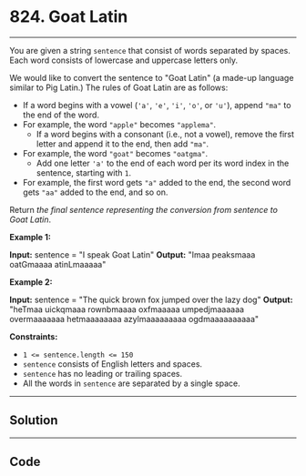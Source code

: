 # 824. Goat Latin

---

You are given a string `sentence` that consist of words separated by spaces. Each word consists of lowercase and uppercase letters only.

We would like to convert the sentence to "Goat Latin" (a made-up language similar to Pig Latin.) The rules of Goat Latin are as follows:

  * If a word begins with a vowel (`'a'`, `'e'`, `'i'`, `'o'`, or `'u'`), append `"ma"` to the end of the word. 
* For example, the word `"apple"` becomes `"applema"`.
  * If a word begins with a consonant (i.e., not a vowel), remove the first letter and append it to the end, then add `"ma"`. 
* For example, the word `"goat"` becomes `"oatgma"`.
  * Add one letter `'a'` to the end of each word per its word index in the sentence, starting with `1`. 
* For example, the first word gets `"a"` added to the end, the second word gets `"aa"` added to the end, and so on.



Return _the final sentence representing the conversion from sentence to Goat Latin_.

 

**Example 1:**


**Input:** sentence = "I speak Goat Latin"
**Output:** "Imaa peaksmaaa oatGmaaaa atinLmaaaaa"


**Example 2:**


**Input:** sentence = "The quick brown fox jumped over the lazy dog"
**Output:** "heTmaa uickqmaaa rownbmaaaa oxfmaaaaa umpedjmaaaaaa overmaaaaaaa hetmaaaaaaaa azylmaaaaaaaaa ogdmaaaaaaaaaa"


 

**Constraints:**

  * `1 <= sentence.length <= 150`
  * `sentence` consists of English letters and spaces.
  * `sentence` has no leading or trailing spaces.
  * All the words in `sentence` are separated by a single space.

---

## Solution



---

## Code
```python


```